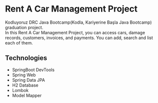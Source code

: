 # Rent A Car Management Project
Kodluyoruz DRC Java Bootcamp(Kodla, Kariyerine Başla Java Bootcamp) graduation project. <br/>
In this Rent A Car Management Project, you can access cars, damage records, customers, invoices, and payments. You can add, search and list each of them.

## Technologies
- SpringBoot DevTools 
- Spring Web
- Spring Data JPA
- H2 Database
- Lombok
- Model Mapper
